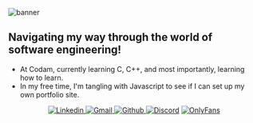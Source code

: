 ![banner](https://i.imgur.com/yQdXzmb.jpeg)

 ## **Navigating my way through the world of software engineering!**
 
  - At Codam, currently learning C, C++, and most importantly, learning how to learn.
  - In my free time, I'm tangling with Javascript to see if I can set up my own portfolio site.

<p align="center">
   <a href="https://www.linkedin.com/in/adrirommers71475110b">
    <img src="https://img.shields.io/badge/Linkedin-FF69B4?logo=Linkedin&logoColor=Linkedin" alt="Linkedin">
  </a>
  <a href="a3.p.rommers@gmail.com">
    <img src="https://img.shields.io/badge/Gmail-FF69B4?logo=Gmail&logoColor=white" alt="Gmail">
  </a>
  <a href="https://github.com/arommers">
    <img src="https://img.shields.io/badge/Github-FF69B4?logo=Github" alt="Github">
  </a>
  <a href="https://discord.gg/Vxz9z98V">
    <img src="https://img.shields.io/badge/Discord-FF69B4?logo=Discord&logoColor=white" alt="Discord"></a>
  <a href=https://i.imgur.com/D5AhCea.gif>
   <img src="https://img.shields.io/badge/OnlyFans-FF69B4?logo=Onlyfans&logoColor=white" alt="OnlyFans">
  </a>
</p>






<!--
**arommers/arommers** is a ✨ _special_ ✨ repository because its `README.md` (this file) appears on your GitHub profile.

Here are some ideas to get you started:

- 🔭 I’m currently working on ...
## 🌱 I’m currently learning C
- 👯 I’m looking to collaborate on ...
- 🤔 I’m looking for help with ...
- 💬 Ask me about ...
- 📫 How to reach me: ...
- 😄 Pronouns: ...
- ⚡ Fun fact: ...
-->
